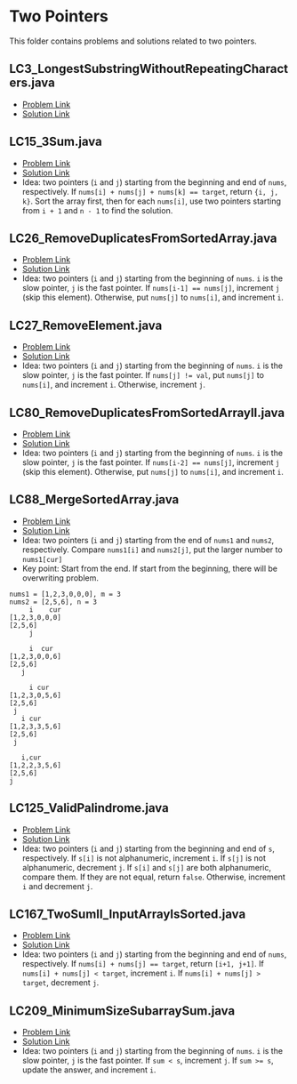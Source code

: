 # Two Pointers
This folder contains problems and solutions related to two pointers.

## LC3_LongestSubstringWithoutRepeatingCharacters.java
* [Problem Link](https://leetcode.com/problems/longest-substring-without-repeating-characters/)
* [Solution Link](../../LC0001_1000/LC0001_0100/LC0003_LongestSubstringWithoutRepeatingCharacters.java)

## LC15_3Sum.java
* [Problem Link](https://leetcode.com/problems/3sum/)
* [Solution Link](../../LC0001_1000/LC0011_0020/LC0015_3Sum.java)
* Idea: two pointers (`i` and `j`) starting from the beginning and end of `nums`, respectively. If `nums[i] + nums[j] + nums[k] == target`, return `{i, j, k}`. Sort the array first, then for each `nums[i]`, use two pointers starting from `i + 1` and `n - 1` to find the solution.

## LC26_RemoveDuplicatesFromSortedArray.java
* [Problem Link](https://leetcode.com/problems/remove-duplicates-from-sorted-array/)
* [Solution Link](../../LC0001_1000/LC0001_0100/LC0026_RemoveDuplicatesFromSortedArray.java)
* Idea: two pointers (`i` and `j`) starting from the beginning of `nums`. `i` is the slow pointer, `j` is the fast pointer. If `nums[i-1] == nums[j]`, increment `j` (skip this element). Otherwise, put `nums[j]` to `nums[i]`, and increment `i`.

## LC27_RemoveElement.java
* [Problem Link](https://leetcode.com/problems/remove-element/)
* [Solution Link](../../LC0001_1000/LC0001_0100/LC0027_RemoveElement.java)
* Idea: two pointers (`i` and `j`) starting from the beginning of `nums`. `i` is the slow pointer, `j` is the fast pointer. If `nums[j] != val`, put `nums[j]` to `nums[i]`, and increment `i`. Otherwise, increment `j`.

## LC80_RemoveDuplicatesFromSortedArrayII.java
* [Problem Link](https://leetcode.com/problems/remove-duplicates-from-sorted-array-ii/)
* [Solution Link](../../LC0001_1000/LC0071_0080/LC0080_RemoveDuplicatesFromSortedArrayII.java)
* Idea: two pointers (`i` and `j`) starting from the beginning of `nums`. `i` is the slow pointer, `j` is the fast pointer. If `nums[i-2] == nums[j]`, increment `j` (skip this element). Otherwise, put `nums[j]` to `nums[i]`, and increment `i`. 

## LC88_MergeSortedArray.java
* [Problem Link](https://leetcode.com/problems/merge-sorted-array/)
* [Solution Link](../../LC0001_1000/LC0001_0100/LC0088_MergeSortedArray.java)
* Idea: two pointers (`i` and `j`) starting from the end of `nums1` and `nums2`, respectively. Compare `nums1[i]` and `nums2[j]`, put the larger number to `nums1[cur]`
* Key point: Start from the end. If start from the beginning, there will be overwriting problem.
```
nums1 = [1,2,3,0,0,0], m = 3
nums2 = [2,5,6], n = 3
     i    cur
[1,2,3,0,0,0]
[2,5,6]
     j

     i  cur
[1,2,3,0,0,6]
[2,5,6]
   j

     i cur
[1,2,3,0,5,6]
[2,5,6]
 j
   i cur
[1,2,3,3,5,6]
[2,5,6]
 j

   i,cur
[1,2,2,3,5,6]
[2,5,6]
j
```
## LC125_ValidPalindrome.java
* [Problem Link](https://leetcode.com/problems/valid-palindrome/)
* [Solution Link](../../LC0001_1000/LC0121_0130/LC0125_ValidPalindrome.java)
* Idea: two pointers (`i` and `j`) starting from the beginning and end of `s`, respectively. If `s[i]` is not alphanumeric, increment `i`. If `s[j]` is not alphanumeric, decrement `j`. If `s[i]` and `s[j]` are both alphanumeric, compare them. If they are not equal, return `false`. Otherwise, increment `i` and decrement `j`.

## LC167_TwoSumII_InputArrayIsSorted.java
* [Problem Link](https://leetcode.com/problems/two-sum-ii-input-array-is-sorted/)
* [Solution Link](../../LC0001_1000/LC0161_0170/LC0167_TwoSumII_InputArrayIsSorted.java)
* Idea: two pointers (`i` and `j`) starting from the beginning and end of `nums`, respectively. If `nums[i] + nums[j] == target`, return `[i+1, j+1]`. If `nums[i] + nums[j] < target`, increment `i`. If `nums[i] + nums[j] > target`, decrement `j`.

## LC209_MinimumSizeSubarraySum.java
* [Problem Link](https://leetcode.com/problems/minimum-size-subarray-sum/)
* [Solution Link](../../LC0001_1000/LC0201_0300/LC0209_MinimumSizeSubarraySum.java)
* Idea: two pointers (`i` and `j`) starting from the beginning of `nums`. `i` is the slow pointer, `j` is the fast pointer. If `sum < s`, increment `j`. If `sum >= s`, update the answer, and increment `i`.